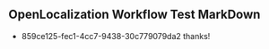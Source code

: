 ## OpenLocalization Workflow Test MarkDown
* 859ce125-fec1-4cc7-9438-30c779079da2 thanks!

<!--HONumber=Aug16_HO4-->


